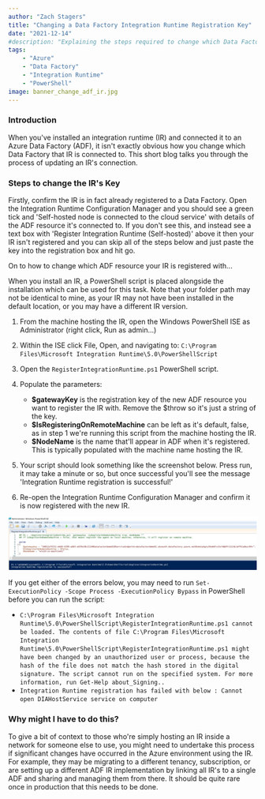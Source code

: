 ```yaml
---
author: "Zach Stagers"
title: "Changing a Data Factory Integration Runtime Registration Key"
date: "2021-12-14"
#description: "Explaining the steps required to change which Data Factory an Integration Runtime is registered with."
tags: 
    - "Azure"
    - "Data Factory"
    - "Integration Runtime"
    - "PowerShell"
image: banner_change_adf_ir.jpg
---
```


### Introduction

When you've installed an integration runtime (IR) and connected it to an Azure Data Factory (ADF), it isn't exactly obvious how you change which Data Factory that IR is connected to. This short blog talks you through the process of updating an IR's connection.

### Steps to change the IR's Key

Firstly, confirm the IR is in fact already registered to a Data Factory. Open the Integration Runtime Configuration Manager and you should see a green tick and 'Self-hosted node is connected to the cloud service' with details of the ADF resource it's connected to. If you don't see this, and instead see a text box with 'Register Integration Runtime (Self-hosted)' above it then your IR isn't registered and you can skip all of the steps below and just paste the key into the registration box and hit go.

On to how to change which ADF resource your IR is registered with...

When you install an IR, a PowerShell script is placed alongside the installation which can be used for this task. Note that your folder path may not be identical to mine, as your IR may not have been installed in the default location, or you may have a different IR version.

1. From the machine hosting the IR, open the Windows PowerShell ISE as Administrator (right click, Run as admin...)

2. Within the ISE click File, Open, and navigating to: `C:\Program Files\Microsoft Integration Runtime\5.0\PowerShellScript`

3. Open the `RegisterIntegrationRuntime.ps1` PowerShell script.

4. Populate the parameters:
    * **$gatewayKey** is the registration key of the new ADF resource you want to register the IR with. Remove the $throw so it's just a string of the key.
    * **$IsRegisteringOnRemoteMachine** can be left as it's default, false, as in step 1 we're running this script from the machine hosting the IR.
    * **$NodeName** is the name that'll appear in ADF when it's registered. This is typically populated with the machine name hosting the IR.

5. Your script should look something like the screenshot below. Press run, it may take a minute or so, but once successful you'll see the message 'Integration Runtime registration is successful!'

6. Re-open the Integration Runtime Configuration Manager and confirm it is now registered with the new IR.

![RegisterIntegrationRuntime.ps1 parameters and success message.](powershell_adf_integration_runtime_change.jpg)

If you get either of the errors below, you may need to run `Set-ExecutionPolicy -Scope Process -ExecutionPolicy Bypass` in PowerShell before you can run the script:
* `C:\Program Files\Microsoft Integration Runtime\5.0\PowerShellScript\RegisterIntegrationRuntime.ps1 cannot be loaded. The contents of file C:\Program Files\Microsoft Integration Runtime\5.0\PowerShellScript\RegisterIntegrationRuntime.ps1 might have been changed by an unauthorized user or process, because the hash of the file does not match the hash stored in the digital signature. The script cannot run on the specified system. For more information, run Get-Help about_Signing..` 
* `Integration Runtime registration has failed with below : Cannot open DIAHostService service on computer`

### Why might I have to do this?

To give a bit of context to those who're simply hosting an IR inside a network for someone else to use, you might need to undertake this process if significant changes have occurred in the Azure environment using the IR. For example, they may be migrating to a different tenancy, subscription, or are setting up a different ADF IR implementation by linking all IR's to a single ADF and sharing and managing them from there. It should be quite rare once in production that this needs to be done.